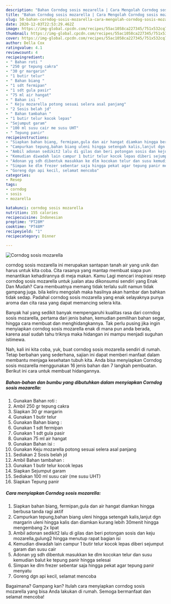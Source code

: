```yaml
---
description: "Bahan Corndog sosis mozarella | Cara Mengolah Corndog sosis mozarella Yang Mudah Dan Praktis"
title: "Bahan Corndog sosis mozarella | Cara Mengolah Corndog sosis mozarella Yang Mudah Dan Praktis"
slug: 50-bahan-corndog-sosis-mozarella-cara-mengolah-corndog-sosis-mozarella-yang-mudah-dan-praktis
date: 2020-12-03T22:53:29.462Z
image: https://img-global.cpcdn.com/recipes/55ac1058ca227345/751x532cq70/corndog-sosis-mozarella-foto-resep-utama.jpg
thumbnail: https://img-global.cpcdn.com/recipes/55ac1058ca227345/751x532cq70/corndog-sosis-mozarella-foto-resep-utama.jpg
cover: https://img-global.cpcdn.com/recipes/55ac1058ca227345/751x532cq70/corndog-sosis-mozarella-foto-resep-utama.jpg
author: Della Cox
ratingvalue: 4.1
reviewcount: 4
recipeingredient:
- " Bahan roti "
- "250 gr tepung cakra"
- "30 gr margarin"
- "1 butir telur"
- " Bahan biang "
- "1 sdt fermipan"
- "1 sdt gula pasir"
- "75 ml air hangat"
- " Bahan isi "
- " Keju mozarella potong sesuai selera asal panjang"
- "2 Sosis belah jd"
- " Bahan tambahan "
- "1 butir telur kocok lepas"
- "Sejumput garam"
- "100 ml susu cair me susu UHT"
- " Tepung panir"
recipeinstructions:
- "Siapkan bahan biang, fermipan,gula dan air hangat diamkan hingga berbusa tanda ragi aktif"
- "Campurkan tepung,bahan biang uleni hingga setengah kalis,lanjut dgn margarin uleni hingga kalis dan diamkan kurang lebih 30menit hingga mengembang 2x lipat"
- "Ambil adonan sedikit2 lalu di gilas dan beri potongan sosis dan keju mozarella,gulung2 hingga menutup rapat bagian isi"
- "Kemudian diwadah lain campur 1 butir telur kocok lepas diberi sejumput garam dan susu cair"
- "Adonan yg sdh dibentuk masukkan ke dlm kocokan telur dan susu kemudian balut ke tepung panir hingga selesai"
- "Simpan ke dlm frezer sebentar saja hingga pekat agar tepung panir menyatu"
- "Goreng dgn api kecil, selamat mencoba"
categories:
- Resep
tags:
- corndog
- sosis
- mozarella

katakunci: corndog sosis mozarella 
nutrition: 155 calories
recipecuisine: Indonesian
preptime: "PT28M"
cooktime: "PT48M"
recipeyield: "1"
recipecategory: Dinner

---
```



![Corndog sosis mozarella](https://img-global.cpcdn.com/recipes/55ac1058ca227345/751x532cq70/corndog-sosis-mozarella-foto-resep-utama.jpg)


corndog sosis mozarella ini merupakan santapan tanah air yang unik dan harus untuk kita coba. Cita rasanya yang mantap membuat siapa pun menantikan kehadirannya di meja makan.
Kamu Lagi mencari inspirasi resep corndog sosis mozarella untuk jualan atau dikonsumsi sendiri yang Enak Dan Mudah? Cara membuatnya memang tidak terlalu sulit namun tidak gampang juga. bila keliru mengolah maka hasilnya akan hambar dan bahkan tidak sedap. Padahal corndog sosis mozarella yang enak selayaknya punya aroma dan cita rasa yang dapat memancing selera kita.

Banyak hal yang sedikit banyak mempengaruhi kualitas rasa dari corndog sosis mozarella, pertama dari jenis bahan, kemudian pemilihan bahan segar, hingga cara membuat dan menghidangkannya. Tak perlu pusing jika ingin menyiapkan corndog sosis mozarella enak di mana pun anda berada, karena asal sudah tahu triknya maka hidangan ini mampu menjadi suguhan istimewa.




Nah, kali ini kita coba, yuk, buat corndog sosis mozarella sendiri di rumah. Tetap berbahan yang sederhana, sajian ini dapat memberi manfaat dalam membantu menjaga kesehatan tubuh kita. Anda bisa menyiapkan Corndog sosis mozarella menggunakan 16 jenis bahan dan 7 langkah pembuatan. Berikut ini cara untuk membuat hidangannya.

<!--inarticleads1-->

##### Bahan-bahan dan bumbu yang dibutuhkan dalam menyiapkan Corndog sosis mozarella:

1. Gunakan  Bahan roti :
1. Ambil 250 gr tepung cakra
1. Siapkan 30 gr margarin
1. Gunakan 1 butir telur
1. Gunakan  Bahan biang :
1. Gunakan 1 sdt fermipan
1. Gunakan 1 sdt gula pasir
1. Gunakan 75 ml air hangat
1. Gunakan  Bahan isi :
1. Gunakan  Keju mozarella potong sesuai selera asal panjang
1. Sediakan 2 Sosis belah jd
1. Ambil  Bahan tambahan :
1. Gunakan 1 butir telur kocok lepas
1. Siapkan Sejumput garam
1. Sediakan 100 ml susu cair (me susu UHT)
1. Siapkan  Tepung panir




<!--inarticleads2-->

##### Cara menyiapkan Corndog sosis mozarella:

1. Siapkan bahan biang, fermipan,gula dan air hangat diamkan hingga berbusa tanda ragi aktif
1. Campurkan tepung,bahan biang uleni hingga setengah kalis,lanjut dgn margarin uleni hingga kalis dan diamkan kurang lebih 30menit hingga mengembang 2x lipat
1. Ambil adonan sedikit2 lalu di gilas dan beri potongan sosis dan keju mozarella,gulung2 hingga menutup rapat bagian isi
1. Kemudian diwadah lain campur 1 butir telur kocok lepas diberi sejumput garam dan susu cair
1. Adonan yg sdh dibentuk masukkan ke dlm kocokan telur dan susu kemudian balut ke tepung panir hingga selesai
1. Simpan ke dlm frezer sebentar saja hingga pekat agar tepung panir menyatu
1. Goreng dgn api kecil, selamat mencoba




Bagaimana? Gampang kan? Itulah cara menyiapkan corndog sosis mozarella yang bisa Anda lakukan di rumah. Semoga bermanfaat dan selamat mencoba!
